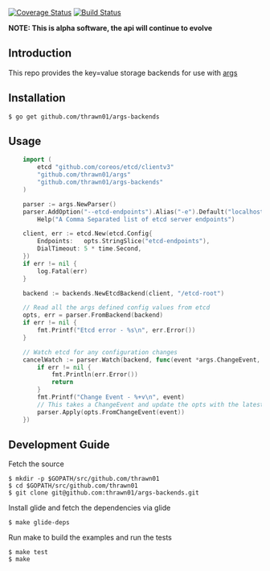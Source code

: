 [![Coverage Status](https://img.shields.io/coveralls/thrawn01/args-backends.svg)](https://coveralls.io/github/thrawn01/args-backends)
[![Build Status](https://img.shields.io/travis/thrawn01/args-backends/master.svg)](https://travis-ci.org/thrawn01/args-backends)

**NOTE: This is alpha software, the api will continue to evolve**

## Introduction
This repo provides the key=value storage backends for use with
 [args](http://github.com/thrawn01/args)

## Installation
```
$ go get github.com/thrawn01/args-backends
```

## Usage
```go
    import (
    	etcd "github.com/coreos/etcd/clientv3"
    	"github.com/thrawn01/args"
    	"github.com/thrawn01/args-backends"
    )

	parser := args.NewParser()
	parser.AddOption("--etcd-endpoints").Alias("-e").Default("localhost:2379").
		Help("A Comma Separated list of etcd server endpoints")

	client, err := etcd.New(etcd.Config{
		Endpoints:   opts.StringSlice("etcd-endpoints"),
		DialTimeout: 5 * time.Second,
	})
	if err != nil {
		log.Fatal(err)
	}

	backend := backends.NewEtcdBackend(client, "/etcd-root")

	// Read all the args defined config values from etcd
	opts, err = parser.FromBackend(backend)
	if err != nil {
		fmt.Printf("Etcd error - %s\n", err.Error())
	}

	// Watch etcd for any configuration changes
	cancelWatch := parser.Watch(backend, func(event *args.ChangeEvent, err error) {
		if err != nil {
			fmt.Println(err.Error())
			return
		}
		fmt.Printf("Change Event - %+v\n", event)
		// This takes a ChangeEvent and update the opts with the latest changes
		parser.Apply(opts.FromChangeEvent(event))
	})
```

## Development Guide
Fetch the source
```
$ mkdir -p $GOPATH/src/github.com/thrawn01
$ cd $GOPATH/src/github.com/thrawn01
$ git clone git@github.com:thrawn01/args-backends.git
```

Install glide and fetch the dependencies via glide
```
$ make glide-deps
```

Run make to build the examples and run the tests
```
$ make test
$ make
```

